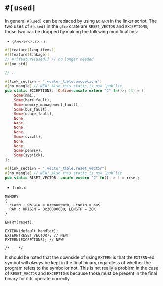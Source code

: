 # `#[used]`

In general `#[used]` can be replaced by using `EXTERN` in the linker script. The two uses of
`#[used]` in the `glue` crate are `RESET_VECTOR` and `EXCEPTIONS`; those two can be dropped by
making the following modifications:

- `glue/src/lib.rs`

``` rust
#![feature(lang_items)]
#![feature(linkage)]
// #![feature(used)] // no longer needed
#![no_std]

// ..

#[link_section = ".vector_table.exceptions"]
#[no_mangle] // NEW! Also this static is now `pub`lic
pub static EXCEPTIONS: [Option<unsafe extern "C" fn()>; 14] = [
    Some(nmi),
    Some(hard_fault),
    Some(memory_management_fault),
    Some(bus_fault),
    Some(usage_fault),
    None,
    None,
    None,
    None,
    Some(svcall),
    None,
    None,
    Some(pendsv),
    Some(systick),
];

#[link_section = ".vector_table.reset_vector"]
#[no_mangle] // NEW! Also this static is now `pub`lic
pub static RESET_VECTOR: unsafe extern "C" fn() -> ! = reset;
```

- `link.x`

``` text
MEMORY
{
  FLASH : ORIGIN = 0x08000000, LENGTH = 64K
  RAM : ORIGIN = 0x20000000, LENGTH = 20K
}

ENTRY(reset);

EXTERN(default_handler);
EXTERN(RESET_VECTOR); // NEW!
EXTERN(EXCEPTIONS); // NEW!

/* .. */
```

It should be noted that the downside of using `EXTERN` is that the `EXTERN`-ed symbol will *always*
be kept in the final binary, regardless of whether the program refers to the symbol or not. This is
not really a problem in the case of `RESET_VECTOR` and `EXCEPTIONS` because those must be present in
the final binary for it to operate correctly.
